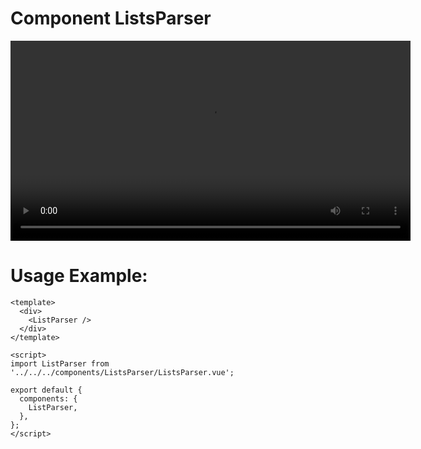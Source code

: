 # Component ListsParser

<video src="./DocAssets/2024-12-14 00-56-21.mp4" controls width="640"></video>


# Usage Example:

```
<template>
  <div>
    <ListParser />
  </div>
</template>

<script>
import ListParser from '../../../components/ListsParser/ListsParser.vue';

export default {
  components: {
    ListParser,
  },
};
</script>
```
